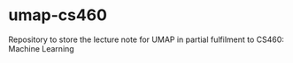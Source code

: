 # umap-cs460
Repository to store the lecture note for UMAP in partial fulfilment to CS460: Machine Learning
